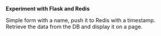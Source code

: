 **Experiment with Flask and Redis**
  
Simple form with a name, push it to Redis with a timestamp.  
Retrieve the data from the DB and display it on a page.